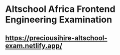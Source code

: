 # Altschool Africa Frontend Engineering Examination

## https://preciousihire-altschool-exam.netlify.app/
